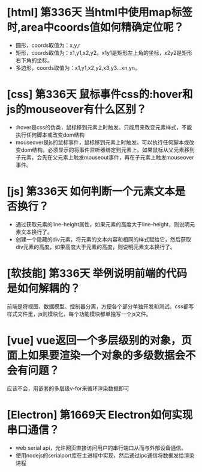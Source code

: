 # [html] 第336天 当html中使用map标签时,area中coords值如何精确定位呢？

- 圆形，coords取值为：x,y,r
- 矩形，coords取值为：x1,y1,x2,y2。x1y1是矩形左上角的坐标，x2y2是矩形右下角的坐标。
- 多边形，coords取值为：x1,y1,x2,y2,x3,y3...xn,yn。

# [css] 第336天 鼠标事件css的:hover和js的mouseover有什么区别？

- :hover是css的伪类，鼠标移到元素上时触发。只能用来改变元素样式，不能执行任何脚本或改变dom结构
- mouseover是js的鼠标事件，鼠标移到元素上时触发。可以执行任何脚本或改变dom结构。必须显示的将事件监听器绑定到元素上。如果鼠标从父元素移到子元素，会先在父元素上触发mouseout事件，再在子元素上触发mouseover事件。

# [js] 第336天 如何判断一个元素文本是否换行？

- 通过获取元素的line-height属性，如果元素的高度大于line-height，则说明元素文本换行了。
- 创建一个隐藏的div元素，将元素的文本内容和相同的样式赋给它，然后获取div元素的高度，如果高度大于元素的高度，则说明元素文本换行了。

# [软技能] 第336天 举例说明前端的代码是如何解耦的？

前端是将视图、数据模型、控制器分离，方便各个部分单独开发和测试。css都写样式文件里，js则模块化，每个功能模块都单独写一个js文件。

# [vue] vue返回一个多层级别的对象，页面上如果要渲染一个对象的多级数据会不会有问题？

应该不会，用嵌套的多层级v-for来循环渲染数据即可

# [Electron] 第1669天 Electron如何实现串口通信？

- web serial api，允许网页直接访问用户的串行端口从而与外部设备通信。
- 使用nodejs的serialport库在主进程中实现，然后通过ipc通信将数据发给渲染进程
